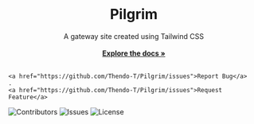 <br/>
  <h1 align="center">Pilgrim</h1>

  <p align="center">
   A gateway site created using Tailwind CSS
    <br/>
    <br/>
    <a href="https://github.com/Thendo-T/Pilgrim/"><strong>Explore the docs »</strong></a>
    <br/>
    <br/>
  
    <a href="https://github.com/Thendo-T/Pilgrim/issues">Report Bug</a>
    .
    <a href="https://github.com/Thendo-T/Pilgrim/issues">Request Feature</a>
  </p>
</p>

![Contributors](https://img.shields.io/github/contributors/Thendo-T/Pilgrim?color=dark-green) ![Issues](https://img.shields.io/github/issues/Thendo-T/Pilgrim) ![License](https://img.shields.io/github/license/Thendo-T/Pilgrim) 
 
